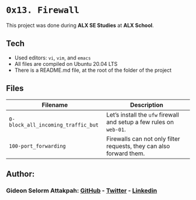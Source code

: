 # `0x13. Firewall`

This project was done during **ALX SE Studies** at **ALX School**. 

## Tech
* Used editors: `vi`, `vim`, and `emacs`
* All files are compiled on Ubuntu 20.04 LTS
* There is a README.md file, at the root of the folder of the project

## Files

| Filename | Description |
| -------- | ----------- |
| `0-block_all_incoming_traffic_but` | Let’s install the `ufw` firewall and setup a few rules on `web-01`. |
| `100-port_forwarding` | Firewalls can not only filter requests, they can also forward them. |

## Author:
### Gideon Selorm Attakpah: [GitHub](https://github.com/iamgideonchrist) - [Twitter](https://twitter.com/iamgideonchrist) - [Linkedin](https://www.linkedin.com/in/iamgideonchrist/)
